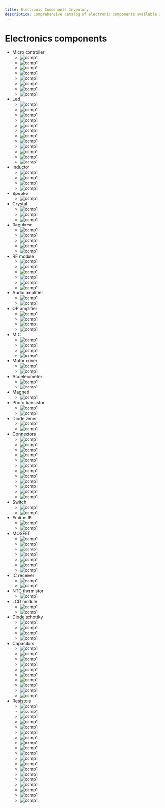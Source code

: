 ```yaml
---
title: Electronic Components Inventory
description: Comprehensive catalog of electronic components available in the FabLab, including microcontrollers and other electronics
---
```


# Electronics components

- Micro controller
  - ![comp1](/src/imgs/documontations/inventory/comp129.jpg)
  - ![comp1](/src/imgs/documontations/inventory/comp125.jpg)
  - ![comp1](/src/imgs/documontations/inventory/comp121.jpg)
  - ![comp1](/src/imgs/documontations/inventory/comp119.jpg)
  - ![comp1](/src/imgs/documontations/inventory/comp1.jpg)
  - ![comp1](/src/imgs/documontations/inventory/comp3.jpg)
  - ![comp1](/src/imgs/documontations/inventory/comp5.jpg)
  - ![comp1](/src/imgs/documontations/inventory/comp123.jpg)
- Led
  - ![comp1](/src/imgs/documontations/inventory/comp6.jpg)
  - ![comp1](/src/imgs/documontations/inventory/comp7.jpg)
  - ![comp1](/src/imgs/documontations/inventory/comp8.jpg)
  - ![comp1](/src/imgs/documontations/inventory/comp9.jpg)
  - ![comp1](/src/imgs/documontations/inventory/comp10.jpg)
  - ![comp1](/src/imgs/documontations/inventory/comp11.jpg)
  - ![comp1](/src/imgs/documontations/inventory/comp12.jpg)
  - ![comp1](/src/imgs/documontations/inventory/comp13.jpg)
  - ![comp1](/src/imgs/documontations/inventory/comp14.jpg)
  - ![comp1](/src/imgs/documontations/inventory/comp15.jpg)
  - ![comp1](/src/imgs/documontations/inventory/comp16.jpg)
  - ![comp1](/src/imgs/documontations/inventory/comp17.jpg)
- Inductor
  - ![comp1](/src/imgs/documontations/inventory/comp18.jpg)
  - ![comp1](/src/imgs/documontations/inventory/comp19.jpg)
  - ![comp1](/src/imgs/documontations/inventory/comp20.jpg)
  - ![comp1](/src/imgs/documontations/inventory/comp21.jpg)
- Speaker
  - ![comp1](/src/imgs/documontations/inventory/comp22.jpg)
- Crystal
  - ![comp1](/src/imgs/documontations/inventory/comp23.jpg)
  - ![comp1](/src/imgs/documontations/inventory/comp24.jpg)
  - ![comp1](/src/imgs/documontations/inventory/comp25.jpg)
- Regulator
  - ![comp1](/src/imgs/documontations/inventory/comp26.jpg)
  - ![comp1](/src/imgs/documontations/inventory/comp27.jpg)
  - ![comp1](/src/imgs/documontations/inventory/comp28.jpg)
  - ![comp1](/src/imgs/documontations/inventory/comp30.jpg)
  - ![comp1](/src/imgs/documontations/inventory/comp31.jpg)
- RF module
  - ![comp1](/src/imgs/documontations/inventory/comp32.jpg)
  - ![comp1](/src/imgs/documontations/inventory/comp33.jpg)
  - ![comp1](/src/imgs/documontations/inventory/comp34.jpg)
  - ![comp1](/src/imgs/documontations/inventory/comp35.jpg)
  - ![comp1](/src/imgs/documontations/inventory/comp36.jpg)
  - ![comp1](/src/imgs/documontations/inventory/comp37.jpg)
- Audio amplifier
  - ![comp1](/src/imgs/documontations/inventory/comp38.jpg)
  - ![comp1](/src/imgs/documontations/inventory/comp39.jpg)
- OP amplifier
  - ![comp1](/src/imgs/documontations/inventory/comp40.jpg)
  - ![comp1](/src/imgs/documontations/inventory/comp41.jpg)
  - ![comp1](/src/imgs/documontations/inventory/comp42.jpg)
  - ![comp1](/src/imgs/documontations/inventory/comp43.jpg)
- MIC
  - ![comp1](/src/imgs/documontations/inventory/comp44.jpg)
  - ![comp1](/src/imgs/documontations/inventory/comp45.jpg)
  - ![comp1](/src/imgs/documontations/inventory/comp46.jpg)
  - ![comp1](/src/imgs/documontations/inventory/comp47.jpg)
- Motor driver
  - ![comp1](/src/imgs/documontations/inventory/comp48.jpg)
  - ![comp1](/src/imgs/documontations/inventory/comp49.jpg)
- Accelerometer
  - ![comp1](/src/imgs/documontations/inventory/comp50.jpg)
  - ![comp1](/src/imgs/documontations/inventory/comp51.jpg)
- Magned
  - ![comp1](/src/imgs/documontations/inventory/comp52.jpg)
- Photo transistor
  - ![comp1](/src/imgs/documontations/inventory/comp53.jpg)
  - ![comp1](/src/imgs/documontations/inventory/comp54.jpg)
- Diode zener
  - ![comp1](/src/imgs/documontations/inventory/comp55.jpg)
  - ![comp1](/src/imgs/documontations/inventory/comp56.jpg)
- Connectors
  - ![comp1](/src/imgs/documontations/inventory/comp57.jpg)
  - ![comp1](/src/imgs/documontations/inventory/comp58.jpg)
  - ![comp1](/src/imgs/documontations/inventory/comp59.jpg)
  - ![comp1](/src/imgs/documontations/inventory/comp60.jpg)
  - ![comp1](/src/imgs/documontations/inventory/comp61.jpg)
  - ![comp1](/src/imgs/documontations/inventory/comp62.jpg)
  - ![comp1](/src/imgs/documontations/inventory/comp64.jpg)
  - ![comp1](/src/imgs/documontations/inventory/comp65.jpg)
  - ![comp1](/src/imgs/documontations/inventory/comp67.jpg)
  - ![comp1](/src/imgs/documontations/inventory/comp68.jpg)
  - ![comp1](/src/imgs/documontations/inventory/comp69.jpg)
  - ![comp1](/src/imgs/documontations/inventory/comp70.jpg)
- Switch
  - ![comp1](/src/imgs/documontations/inventory/comp66.jpg)
  - ![comp1](/src/imgs/documontations/inventory/comp71.jpg)
- Emitter IR
  - ![comp1](/src/imgs/documontations/inventory/comp72.jpg)
  - ![comp1](/src/imgs/documontations/inventory/comp73.jpg)
- MOSFET
  - ![comp1](/src/imgs/documontations/inventory/comp74.jpg)
  - ![comp1](/src/imgs/documontations/inventory/comp75.jpg)
  - ![comp1](/src/imgs/documontations/inventory/comp76.jpg)
  - ![comp1](/src/imgs/documontations/inventory/comp77.jpg)
  - ![comp1](/src/imgs/documontations/inventory/comp78.jpg)
  - ![comp1](/src/imgs/documontations/inventory/comp79.jpg)
  - ![comp1](/src/imgs/documontations/inventory/comp80.jpg)
- IC receiver
  - ![comp1](/src/imgs/documontations/inventory/comp81.jpg)
  - ![comp1](/src/imgs/documontations/inventory/comp82.jpg)
- NTC thermistor
  - ![comp1](/src/imgs/documontations/inventory/comp83.jpg)
- LCD module
  - ![comp1](/src/imgs/documontations/inventory/comp84.jpg)
  - ![comp1](/src/imgs/documontations/inventory/comp85.jpg)
- Diode schottky
  - ![comp1](/src/imgs/documontations/inventory/comp86.jpg)
  - ![comp1](/src/imgs/documontations/inventory/comp87.jpg)
  - ![comp1](/src/imgs/documontations/inventory/comp88.jpg)
  - ![comp1](/src/imgs/documontations/inventory/comp89.jpg)
- Capacitors
  - ![comp1](/src/imgs/documontations/inventory/comp90.jpg)
  - ![comp1](/src/imgs/documontations/inventory/comp91.jpg)
  - ![comp1](/src/imgs/documontations/inventory/comp92.jpg)
  - ![comp1](/src/imgs/documontations/inventory/comp93.jpg)
  - ![comp1](/src/imgs/documontations/inventory/comp94.jpg)
  - ![comp1](/src/imgs/documontations/inventory/comp95.jpg)
  - ![comp1](/src/imgs/documontations/inventory/comp96.jpg)
  - ![comp1](/src/imgs/documontations/inventory/comp97.jpg)
  - ![comp1](/src/imgs/documontations/inventory/comp98.jpg)
  - ![comp1](/src/imgs/documontations/inventory/comp99.jpg)
- Resistors
  - ![comp1](/src/imgs/documontations/inventory/comp100.jpg)
  - ![comp1](/src/imgs/documontations/inventory/comp101.jpg)
  - ![comp1](/src/imgs/documontations/inventory/comp102.jpg)
  - ![comp1](/src/imgs/documontations/inventory/comp103.jpg)
  - ![comp1](/src/imgs/documontations/inventory/comp104.jpg)
  - ![comp1](/src/imgs/documontations/inventory/comp105.jpg)
  - ![comp1](/src/imgs/documontations/inventory/comp106.jpg)
  - ![comp1](/src/imgs/documontations/inventory/comp107.jpg)
  - ![comp1](/src/imgs/documontations/inventory/comp108.jpg)
  - ![comp1](/src/imgs/documontations/inventory/comp109.jpg)
  - ![comp1](/src/imgs/documontations/inventory/comp110.jpg)
  - ![comp1](/src/imgs/documontations/inventory/comp111.jpg)
  - ![comp1](/src/imgs/documontations/inventory/comp112.jpg)
  - ![comp1](/src/imgs/documontations/inventory/comp113.jpg)
  - ![comp1](/src/imgs/documontations/inventory/comp114.jpg)
  - ![comp1](/src/imgs/documontations/inventory/comp115.jpg)
  - ![comp1](/src/imgs/documontations/inventory/comp116.jpg)
  - ![comp1](/src/imgs/documontations/inventory/comp117.jpg)
  - ![comp1](/src/imgs/documontations/inventory/comp118.jpg)
